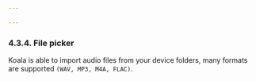 ```yaml
---

---
```


### 4.3.4. File picker

Koala is able to import audio files from your device folders, many formats are supported `(WAV, MP3, M4A, FLAC)`.
